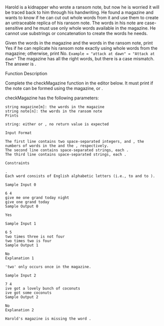 Harold is a kidnapper who wrote a ransom note, but now he is worried it will be traced back to him through his handwriting. He found a magazine and wants to know if he can cut out whole words from it and use them to create an untraceable replica of his ransom note. The words in his note are case-sensitive and he must use only whole words available in the magazine. He cannot use substrings or concatenation to create the words he needs.

Given the words in the magazine and the words in the ransom note, print Yes if he can replicate his ransom note exactly using whole words from the magazine; otherwise, print No.
`Example = "attack at dawn" = "Attack at dawn"`
The magazine has all the right words, but there is a case mismatch. The answer is .

Function Description

Complete the checkMagazine function in the editor below. It must print if the note can be formed using the magazine, or .

checkMagazine has the following parameters:

```
string magazine[m]: the words in the magazine
string note[n]: the words in the ransom note
Prints

string: either or , no return value is expected
```

```
Input Format

The first line contains two space-separated integers, and , the numbers of words in the and the , respectively.
The second line contains space-separated strings, each .
The third line contains space-separated strings, each .
```

```
Constraints

.
Each word consists of English alphabetic letters (i.e., to and to ).
```

```
Sample Input 0

6 4
give me one grand today night
give one grand today
Sample Output 0

Yes
```

```
Sample Input 1

6 5
two times three is not four
two times two is four
Sample Output 1

No
Explanation 1

'two' only occurs once in the magazine.
```

```
Sample Input 2

7 4
ive got a lovely bunch of coconuts
ive got some coconuts
Sample Output 2

No
Explanation 2

Harold's magazine is missing the word .
```
